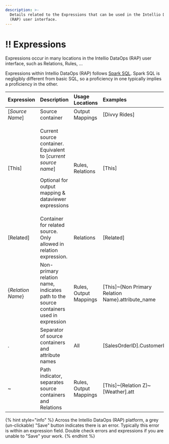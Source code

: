 ```yaml
---
description: >-
  Details related to the Expressions that can be used in the Intellio DataOps
  (RAP) user interface.
---
```


# !! Expressions

Expressions occur in many locations in the Intellio DataOps \(RAP\) user interface, such as Relations, Rules, ...

Expressions within Intellio DataOps \(RAP\) follows [Spark SQL](https://spark.apache.org/docs/latest/sql-programming-guide.html). Spark SQL is negligibly different from basic SQL, so a proficiency in one typically implies a proficiency in the other.

<table>
  <thead>
    <tr>
      <th style="text-align:left"><b>Expression</b>
      </th>
      <th style="text-align:left"><b>Description</b>
      </th>
      <th style="text-align:left">Usage Locations</th>
      <th style="text-align:left"><b>Examples</b>
      </th>
    </tr>
  </thead>
  <tbody>
    <tr>
      <td style="text-align:left">[<em>Source Name</em>]</td>
      <td style="text-align:left">Source container</td>
      <td style="text-align:left">Output Mappings</td>
      <td style="text-align:left">[Divvy Rides]</td>
    </tr>
    <tr>
      <td style="text-align:left">[This]</td>
      <td style="text-align:left">
        <p>Current source container. Equivalent to [<em>current source name</em>]</p>
        <p>Optional for output mapping &amp; dataviewer expressions</p>
      </td>
      <td style="text-align:left">Rules, Relations</td>
      <td style="text-align:left">[This]</td>
    </tr>
    <tr>
      <td style="text-align:left">[Related]</td>
      <td style="text-align:left">Container for related source. Only allowed in relation expression.</td>
      <td
      style="text-align:left">Relations</td>
        <td style="text-align:left">[Related]</td>
    </tr>
    <tr>
      <td style="text-align:left">{<em>Relation Name</em>}</td>
      <td style="text-align:left">Non-primary relation name, indicates path to the source containers used
        in expression</td>
      <td style="text-align:left">Rules, Output Mappings</td>
      <td style="text-align:left">[This]~{Non Primary Relation Name}.attribute_name</td>
    </tr>
    <tr>
      <td style="text-align:left">.</td>
      <td style="text-align:left">Separator of source containers and attribute names</td>
      <td style="text-align:left">All</td>
      <td style="text-align:left">[SalesOrderID].CustomerID</td>
    </tr>
    <tr>
      <td style="text-align:left">~</td>
      <td style="text-align:left">Path indicator, separates source containers and Relations</td>
      <td style="text-align:left">Rules, Output Mappings</td>
      <td style="text-align:left">[This]~{Relation Z}~[Weather].att</td>
    </tr>
  </tbody>
</table>

{% hint style="info" %}
Across the Intellio DataOps \(RAP\) platform, a grey \(un-clickable\) "Save" button indicates there is an error. Typically this error is within an expression field. Double check errors and expressions if you are unable to "Save" your work.
{% endhint %}





